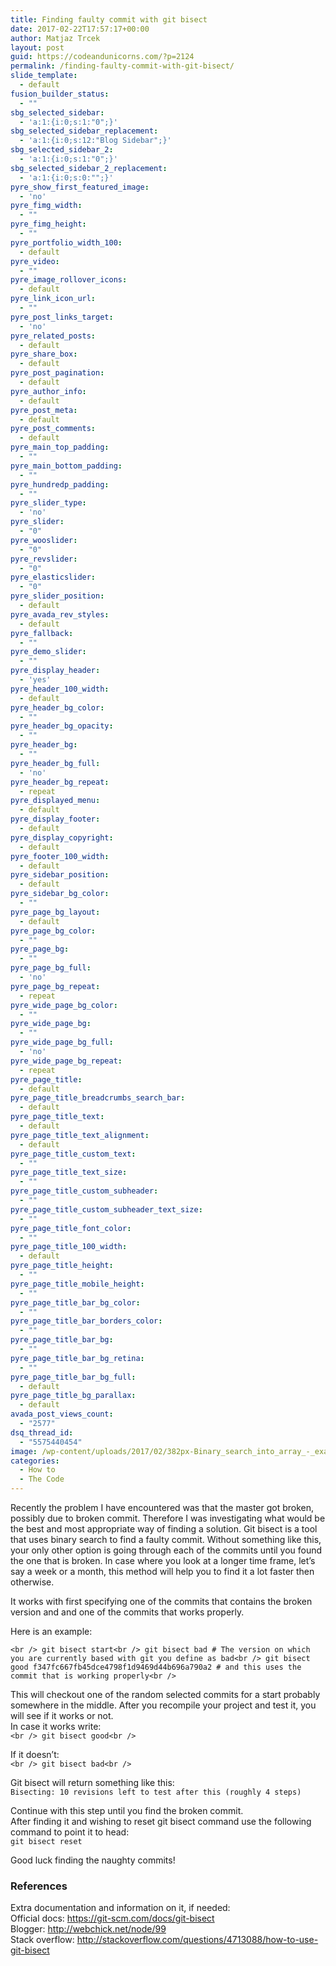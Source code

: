 ```yaml
---
title: Finding faulty commit with git bisect
date: 2017-02-22T17:57:17+00:00
author: Matjaz Trcek
layout: post
guid: https://codeandunicorns.com/?p=2124
permalink: /finding-faulty-commit-with-git-bisect/
slide_template:
  - default
fusion_builder_status:
  - ""
sbg_selected_sidebar:
  - 'a:1:{i:0;s:1:"0";}'
sbg_selected_sidebar_replacement:
  - 'a:1:{i:0;s:12:"Blog Sidebar";}'
sbg_selected_sidebar_2:
  - 'a:1:{i:0;s:1:"0";}'
sbg_selected_sidebar_2_replacement:
  - 'a:1:{i:0;s:0:"";}'
pyre_show_first_featured_image:
  - 'no'
pyre_fimg_width:
  - ""
pyre_fimg_height:
  - ""
pyre_portfolio_width_100:
  - default
pyre_video:
  - ""
pyre_image_rollover_icons:
  - default
pyre_link_icon_url:
  - ""
pyre_post_links_target:
  - 'no'
pyre_related_posts:
  - default
pyre_share_box:
  - default
pyre_post_pagination:
  - default
pyre_author_info:
  - default
pyre_post_meta:
  - default
pyre_post_comments:
  - default
pyre_main_top_padding:
  - ""
pyre_main_bottom_padding:
  - ""
pyre_hundredp_padding:
  - ""
pyre_slider_type:
  - 'no'
pyre_slider:
  - "0"
pyre_wooslider:
  - "0"
pyre_revslider:
  - "0"
pyre_elasticslider:
  - "0"
pyre_slider_position:
  - default
pyre_avada_rev_styles:
  - default
pyre_fallback:
  - ""
pyre_demo_slider:
  - ""
pyre_display_header:
  - 'yes'
pyre_header_100_width:
  - default
pyre_header_bg_color:
  - ""
pyre_header_bg_opacity:
  - ""
pyre_header_bg:
  - ""
pyre_header_bg_full:
  - 'no'
pyre_header_bg_repeat:
  - repeat
pyre_displayed_menu:
  - default
pyre_display_footer:
  - default
pyre_display_copyright:
  - default
pyre_footer_100_width:
  - default
pyre_sidebar_position:
  - default
pyre_sidebar_bg_color:
  - ""
pyre_page_bg_layout:
  - default
pyre_page_bg_color:
  - ""
pyre_page_bg:
  - ""
pyre_page_bg_full:
  - 'no'
pyre_page_bg_repeat:
  - repeat
pyre_wide_page_bg_color:
  - ""
pyre_wide_page_bg:
  - ""
pyre_wide_page_bg_full:
  - 'no'
pyre_wide_page_bg_repeat:
  - repeat
pyre_page_title:
  - default
pyre_page_title_breadcrumbs_search_bar:
  - default
pyre_page_title_text:
  - default
pyre_page_title_text_alignment:
  - default
pyre_page_title_custom_text:
  - ""
pyre_page_title_text_size:
  - ""
pyre_page_title_custom_subheader:
  - ""
pyre_page_title_custom_subheader_text_size:
  - ""
pyre_page_title_font_color:
  - ""
pyre_page_title_100_width:
  - default
pyre_page_title_height:
  - ""
pyre_page_title_mobile_height:
  - ""
pyre_page_title_bar_bg_color:
  - ""
pyre_page_title_bar_borders_color:
  - ""
pyre_page_title_bar_bg:
  - ""
pyre_page_title_bar_bg_retina:
  - ""
pyre_page_title_bar_bg_full:
  - default
pyre_page_title_bg_parallax:
  - default
avada_post_views_count:
  - "2577"
dsq_thread_id:
  - "5575440454"
image: /wp-content/uploads/2017/02/382px-Binary_search_into_array_-_example.svg.png
categories:
  - How to
  - The Code
---
```

Recently the problem I have encountered was that the master got broken, possibly due to broken commit. Therefore I was investigating what would be the best and most appropriate way of finding a solution. Git bisect is a tool that uses binary search to find a faulty commit. Without something like this, your only other option is going through each of the commits until you found the one that is broken. In case where you look at a longer time frame, let&#8217;s say a week or a month, this method will help you to find it a lot faster then otherwise.

It works with first specifying one of the commits that contains the broken version and and one of the commits that works properly.

Here is an example:

`<br />
git bisect start<br />
git bisect bad # The version on which you are currently based with git you define as bad<br />
git bisect good f347fc667fb45dce4798f1d9469d44b696a790a2 # and this uses the commit that is working properly<br />
` 

This will checkout one of the random selected commits for a start probably somewhere in the middle. After you recompile your project and test it, you will see if it works or not.  
In case it works write:  
`<br />
git bisect good<br />
` 

If it doesn&#8217;t:  
`<br />
git bisect bad<br />
` 

Git bisect will return something like this:  
`Bisecting: 10 revisions left to test after this (roughly 4 steps)`

Continue with this step until you find the broken commit.  
After finding it and wishing to reset git bisect command use the following command to point it to head:  
`git bisect reset`

Good luck finding the naughty commits!

### References

Extra documentation and information on it, if needed:  
Official docs: <https://git-scm.com/docs/git-bisect>  
Blogger: <http://webchick.net/node/99>  
Stack overflow: <http://stackoverflow.com/questions/4713088/how-to-use-git-bisect>